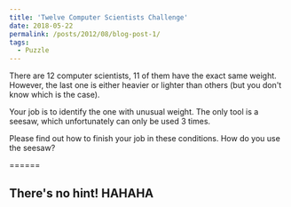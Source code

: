```yaml
---
title: 'Twelve Computer Scientists Challenge'
date: 2018-05-22
permalink: /posts/2012/08/blog-post-1/
tags:
  - Puzzle
---
```


There are 12 computer scientists, 11 of them have the exact same weight. However, the last one is either heavier or lighter than others (but you don't know which is the case). 

Your job is to identify the one with unusual weight. The only tool is a seesaw, which unfortunately can only be used 3 times. 

Please find out how to finish your job in these conditions. How do you use the seesaw?

======

There's no hint! HAHAHA
------